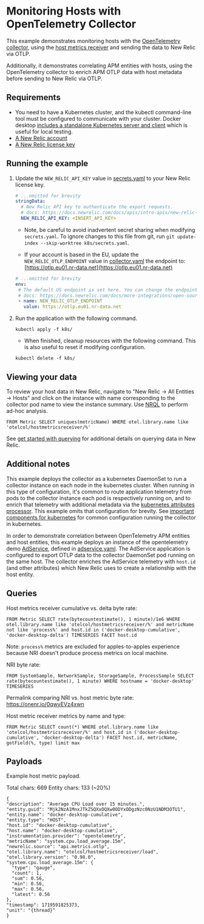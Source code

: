 # Monitoring Hosts with OpenTelemetry Collector

This example demonstrates monitoring hosts with the [OpenTelemetry collector](https://opentelemetry.io/docs/collector/), using the [host metrics receiver](https://github.com/open-telemetry/opentelemetry-collector-contrib/tree/main/receiver/hostmetricsreceiver) and sending the data to New Relic via OTLP.

Additionally, it demonstrates correlating APM entities with hosts, using the OpenTelemetry collector to enrich APM OTLP data with host metadata before sending to New Relic via OTLP.

## Requirements

* You need to have a Kubernetes cluster, and the kubectl command-line tool must be configured to communicate with your cluster. Docker desktop [includes a standalone Kubernetes server and client](https://docs.docker.com/desktop/kubernetes/) which is useful for local testing.
* [A New Relic account](https://one.newrelic.com/)
* [A New Relic license key](https://docs.newrelic.com/docs/apis/intro-apis/new-relic-api-keys/#license-key)

## Running the example

1. Update the `NEW_RELIC_API_KEY` value in [secrets.yaml](./k8s/secrets.yaml) to your New Relic license key.
    ```yaml
    # ...omitted for brevity
    stringData:
      # New Relic API key to authenticate the export requests.
      # docs: https://docs.newrelic.com/docs/apis/intro-apis/new-relic-api-keys/#license-key
      NEW_RELIC_API_KEY: <INSERT_API_KEY>
    ```
   
    * Note, be careful to avoid inadvertent secret sharing when modifying `secrets.yaml`. To ignore changes to this file from git, run `git update-index --skip-worktree k8s/secrets.yaml`.

    * If your account is based in the EU, update the `NEW_RELIC_OTLP_ENDPOINT` value in [collector.yaml](./k8s/collector.yaml) the endpoint to: [https://otlp.eu01.nr-data.net](https://otlp.eu01.nr-data.net)

    ```yaml
    # ...omitted for brevity
   env:
     # The default US endpoint is set here. You can change the endpoint and port based on your requirements if needed.
     # docs: https://docs.newrelic.com/docs/more-integrations/open-source-telemetry-integrations/opentelemetry/best-practices/opentelemetry-otlp/#configure-endpoint-port-protocol
     - name: NEW_RELIC_OTLP_ENDPOINT
       value: https://otlp.eu01.nr-data.net
    ```

3. Run the application with the following command.

    ```shell
    kubectl apply -f k8s/
    ```
   
   * When finished, cleanup resources with the following command. This is also useful to reset if modifying configuration.

   ```shell
   kubectl delete -f k8s/
   ```

## Viewing your data

To review your host data in New Relic, navigate to "New Relic -> All Entities -> Hosts" and click on the instance with name corresponding to the collector pod name to view the instance summary. Use [NRQL](https://docs.newrelic.com/docs/query-your-data/explore-query-data/get-started/introduction-querying-new-relic-data/) to perform ad-hoc analysis.

```
FROM Metric SELECT uniques(metricName) WHERE otel.library.name like 'otelcol/hostmetricsreceiver/%'
```

See [get started with querying](https://docs.newrelic.com/docs/query-your-data/explore-query-data/get-started/introduction-querying-new-relic-data/) for additional details on querying data in New Relic.

## Additional notes

This example deploys the collector as a kubernetes DaemonSet to run a collector instance on each node in the kubernetes cluster. When running in this type of configuration, it's common to route application telemetry from pods to the collector instance each pod is respectively running on, and to enrich that telemetry with additional metadata via the [kubernetes attributes processor](https://github.com/open-telemetry/opentelemetry-collector-contrib/tree/main/processor/k8sattributesprocessor). This example omits that configuration for brevity. See [important components for kubernetes](https://opentelemetry.io/docs/kubernetes/collector/components/#filelog-receiver) for common configuration running the collector in kubernetes.

In order to demonstrate correlation between OpenTelemetry APM entities and host entities, this example deploys an instance of the opentelemetry demo [AdService](https://opentelemetry.io/docs/demo/services/ad/), defined in [adservice.yaml](./k8s/adservice.yaml). The AdService application is configured to export OTLP data to the collector DaemonSet pod running on the same host. The collector enriches the AdService telemetry with `host.id` (and other attributes) which New Relic uses to create a relationship with the host entity.

## Queries

Host metrics receiver cumulative vs. delta byte rate:
```
FROM Metric SELECT rate(bytecountestimate(), 1 minute)/1e6 WHERE otel.library.name like 'otelcol/hostmetricsreceiver/%' and metricName not like 'process%' and host.id in ('docker-desktop-cumulative', 'docker-desktop-delta') TIMESERIES FACET host.id
```

Note: `process%` metrics are excluded for apples-to-apples experience because NRI doesn't produce process metrics on local machine.

NRI byte rate:
```
FROM SystemSample, NetworkSample, StorageSample, ProcessSample SELECT rate(bytecountestimate(), 1 minute) WHERE hostname = 'docker-desktop' TIMESERIES 
```

Permalink comparing NRI vs. host metric byte rate: https://onenr.io/0qwyEVz4xwn

Host metric receiver metrics by name and type:
```
FROM Metric SELECT count(*) WHERE otel.library.name like 'otelcol/hostmetricsreceiver/%' and host.id in ('docker-desktop-cumulative', 'docker-desktop-delta') FACET host.id, metricName, getField(%, type) limit max
```

## Payloads

Example host metric payload.

Total chars: 669
Entity chars: 133 (~20%)

```
{
"description": "Average CPU Load over 15 minutes.",
"entity.guid": "Mjk2NzA1MnxJTkZSQXxOQXw0ODYxODgzNzc0NzU1NDM3OTU1",
"entity.name": "docker-desktop-cumulative",
"entity.type": "HOST",
"host.id": "docker-desktop-cumulative",
"host.name": "docker-desktop-cumulative",
"instrumentation.provider": "opentelemetry",
"metricName": "system.cpu.load_average.15m",
"newrelic.source": "api.metrics.otlp",
"otel.library.name": "otelcol/hostmetricsreceiver/load",
"otel.library.version": "0.98.0",
"system.cpu.load_average.15m": {
  "type": "gauge",
  "count": 1,
  "sum": 0.56,
  "min": 0.56,
  "max": 0.56,
  "latest": 0.56
},
"timestamp": 1719591825373,
"unit": "{thread}"
}
```
